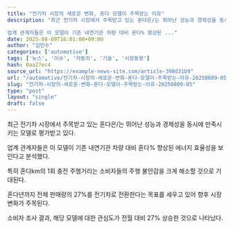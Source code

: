 ```yaml
---
title: "전기차 시장의 새로운 변화, 혼다 모델이 주목받는 이유"
description: "최근 전기차 시장에서 주목받고 있는 혼다은/는 뛰어난 성능과 경제성을 동시에 만족시키는 모델로 평가받고 있다.

업계 관계자들은 이 모델이 기존 내연기관 차량 대비 혼다% 향상된 ..."
date: 2025-08-09T16:01:00+09:00
author: "김민수"
categories: ['automotive']
tags: ['뉴스', '이슈', '자동차', '기술', '시장동향']
hash: 0aa27ec4
source_url: "https://example-news-site.com/article-398d31b9"
url: "/automotive/전기차-시장의-새로운-변화-혼다-모델이-주목받는-이유-20250809-05/"
slug: "전기차-시장의-새로운-변화-혼다-모델이-주목받는-이유-20250809-05"
type: "post"
layout: "single"
draft: false
---
```


최근 전기차 시장에서 주목받고 있는 혼다은/는 뛰어난 성능과 경제성을 동시에 만족시키는 모델로 평가받고 있다.

업계 관계자들은 이 모델이 기존 내연기관 차량 대비 혼다% 향상된 에너지 효율성을 보인다고 분석했다.

특히 혼다km의 1회 충전 주행거리는 소비자들의 주행 불안감을 크게 해소할 것으로 기대된다.

혼다년까지 전체 판매량의 27%를 전기차로 전환한다는 목표를 세우고 있어 향후 시장 변화가 주목된다.

소비자 조사 결과, 해당 모델에 대한 관심도가 전월 대비 27% 상승한 것으로 나타났다.
